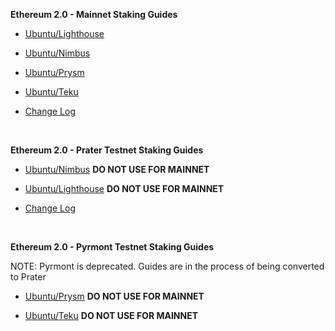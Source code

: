 **Ethereum 2.0 - Mainnet Staking Guides**

- [Ubuntu/Lighthouse](https://someresat.medium.com/guide-to-staking-on-ethereum-2-0-ubuntu-lighthouse-41de20513b12?sk=ac7477fd99b6648a5745a3e327f2701c)

- [Ubuntu/Nimbus](https://someresat.medium.com/guide-to-staking-on-ethereum-2-0-ubuntu-nimbus-e86bdee8c550?sk=6d2d96e714d0ec41c702b94bddec5040)

- [Ubuntu/Prysm](https://someresat.medium.com/guide-to-staking-on-ethereum-2-0-ubuntu-prysm-56f681646f74?sk=b61691b713d37802b8345855dc356b02)

- [Ubuntu/Teku](https://someresat.medium.com/guide-to-staking-on-ethereum-2-0-ubuntu-teku-e4247e7c75a1?sk=6d63b55ebe821bd18788c99fa81e437c)

- [Change Log](https://github.com/SomerEsat/ethereum-staking-guide/blob/master/ChangeLog-Mainnet.md)

<br />

**Ethereum 2.0 - Prater Testnet Staking Guides**

- [Ubuntu/Nimbus](https://someresat.medium.com/guide-to-staking-on-ethereum-2-0-ubuntu-prater-nimbus-e7cefd318749) **DO NOT USE FOR MAINNET**

- [Ubuntu/Lighthouse](https://someresat.medium.com/guide-to-staking-on-ethereum-2-0-ubuntu-prater-lighthouse-794d3cd7cf4e) **DO NOT USE FOR MAINNET**

- [Change Log](https://github.com/SomerEsat/ethereum-staking-guide/blob/master/ChangeLog-Testnet.md)

<br />

**Ethereum 2.0 - Pyrmont Testnet Staking Guides** 

NOTE: Pyrmont is deprecated. Guides are in the process of being converted to Prater

- [Ubuntu/Prysm](https://someresat.medium.com/guide-to-staking-on-ethereum-2-0-ubuntu-pyrmont-prysm-a10b5129c7e3?sk=bf99be4e432410badda3d2844f3d95d3) **DO NOT USE FOR MAINNET**

- [Ubuntu/Teku](https://someresat.medium.com/guide-to-staking-on-ethereum-2-0-testnet-ubuntu-pyrmont-teku-3da74372910?sk=835747c0fab93ccf85b4866ffae74b25) **DO NOT USE FOR MAINNET**
